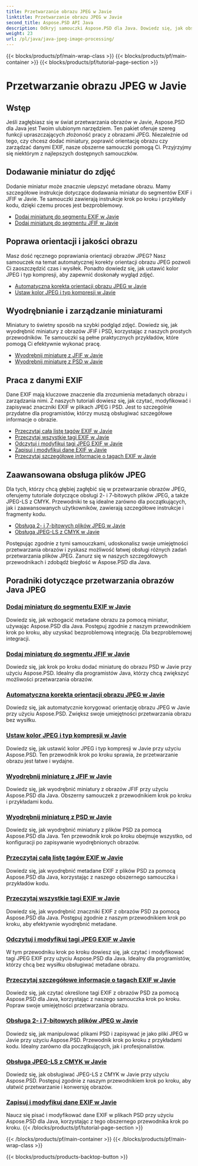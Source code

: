```yaml
---
title: Przetwarzanie obrazu JPEG w Javie
linktitle: Przetwarzanie obrazu JPEG w Javie
second_title: Aspose.PSD API Java
description: Odkryj samouczki Aspose.PSD dla Java. Dowiedz się, jak obsługiwać przetwarzanie EXIF, JFIF, JPEG i nie tylko, dzięki przewodnikom krok po kroku i przykładom kodu.
weight: 23
url: /pl/java/java-jpeg-image-processing/
---
```


{{< blocks/products/pf/main-wrap-class >}}
{{< blocks/products/pf/main-container >}}
{{< blocks/products/pf/tutorial-page-section >}}

# Przetwarzanie obrazu JPEG w Javie


## Wstęp

Jeśli zagłębiasz się w świat przetwarzania obrazów w Javie, Aspose.PSD dla Java jest Twoim ulubionym narzędziem. Ten pakiet oferuje szereg funkcji upraszczających złożoność pracy z obrazami JPEG. Niezależnie od tego, czy chcesz dodać miniatury, poprawić orientację obrazu czy zarządzać danymi EXIF, nasze obszerne samouczki pomogą Ci. Przyjrzyjmy się niektórym z najlepszych dostępnych samouczków.

## Dodawanie miniatur do zdjęć

Dodanie miniatur może znacznie ulepszyć metadane obrazu. Mamy szczegółowe instrukcje dotyczące dodawania miniatur do segmentów EXIF i JFIF w Javie. Te samouczki zawierają instrukcje krok po kroku i przykłady kodu, dzięki czemu proces jest bezproblemowy.

- [Dodaj miniaturę do segmentu EXIF w Javie](./add-thumbnail-to-exif-segment-java/)
- [Dodaj miniaturę do segmentu JFIF w Javie](./add-thumbnail-to-jfif-segment-java/)

## Poprawa orientacji i jakości obrazu

Masz dość ręcznego poprawiania orientacji obrazów JPEG? Nasz samouczek na temat automatycznej korekty orientacji obrazu JPEG pozwoli Ci zaoszczędzić czas i wysiłek. Ponadto dowiedz się, jak ustawić kolor JPEG i typ kompresji, aby zapewnić doskonały wygląd zdjęć.

- [Automatyczna korekta orientacji obrazu JPEG w Javie](./auto-correct-jpeg-image-orientation-java/)
- [Ustaw kolor JPEG i typ kompresji w Javie](./set-jpeg-color-compression-type-java/)

## Wyodrębnianie i zarządzanie miniaturami

Miniatury to świetny sposób na szybki podgląd zdjęć. Dowiedz się, jak wyodrębnić miniatury z obrazów JFIF i PSD, korzystając z naszych prostych przewodników. Te samouczki są pełne praktycznych przykładów, które pomogą Ci efektywnie wykonać pracę.

- [Wyodrębnij miniaturę z JFIF w Javie](./extract-thumbnail-from-jfif-java/)
- [Wyodrębnij miniaturę z PSD w Javie](./extract-thumbnail-from-psd-java/)

## Praca z danymi EXIF

Dane EXIF mają kluczowe znaczenie dla zrozumienia metadanych obrazu i zarządzania nimi. Z naszych tutoriali dowiesz się, jak czytać, modyfikować i zapisywać znaczniki EXIF w plikach JPEG i PSD. Jest to szczególnie przydatne dla programistów, którzy muszą obsługiwać szczegółowe informacje o obrazie.

- [Przeczytaj całą listę tagów EXIF w Javie](./read-all-exif-tag-list-java/)
- [Przeczytaj wszystkie tagi EXIF w Javie](./read-all-exif-tags-java/)
- [Odczytuj i modyfikuj tagi JPEG EXIF w Javie](./read-modify-jpeg-exif-tags-java/)
- [Zapisuj i modyfikuj dane EXIF w Javie](./write-modify-exif-data-java/)
- [Przeczytaj szczegółowe informacje o tagach EXIF w Javie](./read-specific-exif-tags-info-java/)

## Zaawansowana obsługa plików JPEG

Dla tych, którzy chcą głębiej zagłębić się w przetwarzanie obrazów JPEG, oferujemy tutoriale dotyczące obsługi 2- i 7-bitowych plików JPEG, a także JPEG-LS z CMYK. Przewodniki te są idealne zarówno dla początkujących, jak i zaawansowanych użytkowników, zawierają szczegółowe instrukcje i fragmenty kodu.

- [Obsługa 2- i 7-bitowych plików JPEG w Javie](./support-2-7-bits-jpeg-java/)
- [Obsługa JPEG-LS z CMYK w Javie](./support-jpeg-ls-cmyk-java/)

Postępując zgodnie z tymi samouczkami, udoskonalisz swoje umiejętności przetwarzania obrazów i zyskasz możliwość łatwej obsługi różnych zadań przetwarzania plików JPEG. Zanurz się w naszych szczegółowych przewodnikach i zdobądź biegłość w Aspose.PSD dla Java.
## Poradniki dotyczące przetwarzania obrazów Java JPEG
### [Dodaj miniaturę do segmentu EXIF w Javie](./add-thumbnail-to-exif-segment-java/)
Dowiedz się, jak wzbogacić metadane obrazu za pomocą miniatur, używając Aspose.PSD dla Java. Postępuj zgodnie z naszym przewodnikiem krok po kroku, aby uzyskać bezproblemową integrację. Dla bezproblemowej integracji.
### [Dodaj miniaturę do segmentu JFIF w Javie](./add-thumbnail-to-jfif-segment-java/)
Dowiedz się, jak krok po kroku dodać miniaturę do obrazu PSD w Javie przy użyciu Aspose.PSD. Idealny dla programistów Java, którzy chcą zwiększyć możliwości przetwarzania obrazów.
### [Automatyczna korekta orientacji obrazu JPEG w Javie](./auto-correct-jpeg-image-orientation-java/)
Dowiedz się, jak automatycznie korygować orientację obrazu JPEG w Javie przy użyciu Aspose.PSD. Zwiększ swoje umiejętności przetwarzania obrazu bez wysiłku.
### [Ustaw kolor JPEG i typ kompresji w Javie](./set-jpeg-color-compression-type-java/)
Dowiedz się, jak ustawić kolor JPEG i typ kompresji w Javie przy użyciu Aspose.PSD. Ten przewodnik krok po kroku sprawia, że przetwarzanie obrazu jest łatwe i wydajne.
### [Wyodrębnij miniaturę z JFIF w Javie](./extract-thumbnail-from-jfif-java/)
Dowiedz się, jak wyodrębnić miniatury z obrazów JFIF przy użyciu Aspose.PSD dla Java. Obszerny samouczek z przewodnikiem krok po kroku i przykładami kodu.
### [Wyodrębnij miniaturę z PSD w Javie](./extract-thumbnail-from-psd-java/)
Dowiedz się, jak wyodrębnić miniatury z plików PSD za pomocą Aspose.PSD dla Java. Ten przewodnik krok po kroku obejmuje wszystko, od konfiguracji po zapisywanie wyodrębnionych obrazów.
### [Przeczytaj całą listę tagów EXIF w Javie](./read-all-exif-tag-list-java/)
Dowiedz się, jak wyodrębnić metadane EXIF z plików PSD za pomocą Aspose.PSD dla Java, korzystając z naszego obszernego samouczka i przykładów kodu.
### [Przeczytaj wszystkie tagi EXIF w Javie](./read-all-exif-tags-java/)
Dowiedz się, jak wyodrębnić znaczniki EXIF z obrazów PSD za pomocą Aspose.PSD dla Java. Postępuj zgodnie z naszym przewodnikiem krok po kroku, aby efektywnie wyodrębnić metadane.
### [Odczytuj i modyfikuj tagi JPEG EXIF w Javie](./read-modify-jpeg-exif-tags-java/)
W tym przewodniku krok po kroku dowiesz się, jak czytać i modyfikować tagi JPEG EXIF przy użyciu Aspose.PSD dla Java. Idealny dla programistów, którzy chcą bez wysiłku obsługiwać metadane obrazu.
### [Przeczytaj szczegółowe informacje o tagach EXIF w Javie](./read-specific-exif-tags-info-java/)
Dowiedz się, jak czytać określone tagi EXIF z obrazów PSD za pomocą Aspose.PSD dla Java, korzystając z naszego samouczka krok po kroku. Popraw swoje umiejętności przetwarzania obrazu.
### [Obsługa 2- i 7-bitowych plików JPEG w Javie](./support-2-7-bits-jpeg-java/)
Dowiedz się, jak manipulować plikami PSD i zapisywać je jako pliki JPEG w Javie przy użyciu Aspose.PSD. Przewodnik krok po kroku z przykładami kodu. Idealny zarówno dla początkujących, jak i profesjonalistów.
### [Obsługa JPEG-LS z CMYK w Javie](./support-jpeg-ls-cmyk-java/)
Dowiedz się, jak obsługiwać JPEG-LS z CMYK w Javie przy użyciu Aspose.PSD. Postępuj zgodnie z naszym przewodnikiem krok po kroku, aby ułatwić przetwarzanie i konwersję obrazów.
### [Zapisuj i modyfikuj dane EXIF w Javie](./write-modify-exif-data-java/)
Naucz się pisać i modyfikować dane EXIF w plikach PSD przy użyciu Aspose.PSD dla Java, korzystając z tego obszernego przewodnika krok po kroku.
{{< /blocks/products/pf/tutorial-page-section >}}

{{< /blocks/products/pf/main-container >}}
{{< /blocks/products/pf/main-wrap-class >}}

{{< blocks/products/products-backtop-button >}}
